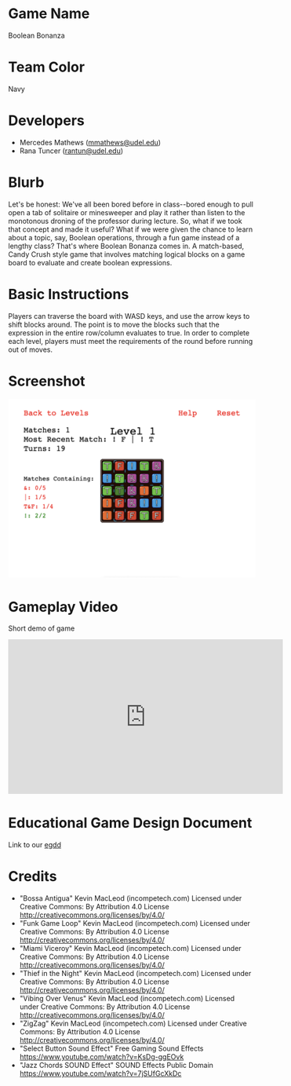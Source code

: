 # Game Name

Boolean Bonanza

# Team Color

Navy

# Developers

-   Mercedes Mathews (mmathews@udel.edu)
-   Rana Tuncer (rantun@udel.edu)

# Blurb

Let's be honest: We've all been bored before in class--bored enough to pull open a tab of solitaire or minesweeper and play it rather than listen to the monotonous droning of the professor during lecture. So, what if we took that concept and made it useful? What if we were given the chance to learn about a topic, say, Boolean operations, through a fun game instead of a lengthy class? That's where Boolean Bonanza comes in. A match-based, Candy Crush style game that involves matching logical blocks on a game board to evaluate and create boolean expressions.

# Basic Instructions

Players can traverse the board with WASD keys, and use the arrow keys to shift blocks around. The point is to move the blocks such that the expression in the entire row/column evaluates to true. In order to complete each level, players must meet the requirements of the round before running out of moves.

# Screenshot

![Game Snapshot](./docs/large.png)

# Gameplay Video

Short demo of game

<iframe width="560" height="315" src="https://www.youtube.com/embed/MoIkJmGQfFU?si=8F-u-RALv5qWJxrQ" title="YouTube video player" frameborder="0" allow="accelerometer; autoplay; clipboard-write; encrypted-media; gyroscope; picture-in-picture; web-share" referrerpolicy="strict-origin-when-cross-origin" allowfullscreen></iframe>

# Educational Game Design Document

Link to our [egdd](https://ud-s24-cisc374.github.io/final-project-navy/docs/egdd.html)

# Credits

-   "Bossa Antigua" Kevin MacLeod (incompetech.com)
    Licensed under Creative Commons: By Attribution 4.0 License http://creativecommons.org/licenses/by/4.0/
-   "Funk Game Loop" Kevin MacLeod (incompetech.com)
    Licensed under Creative Commons: By Attribution 4.0 License http://creativecommons.org/licenses/by/4.0/
-   "Miami Viceroy" Kevin MacLeod (incompetech.com)
    Licensed under Creative Commons: By Attribution 4.0 License http://creativecommons.org/licenses/by/4.0/
-   "Thief in the Night" Kevin MacLeod (incompetech.com) Licensed under Creative Commons: By Attribution 4.0 License http://creativecommons.org/licenses/by/4.0/
-   "Vibing Over Venus" Kevin MacLeod (incompetech.com) Licensed under Creative Commons: By Attribution 4.0 License http://creativecommons.org/licenses/by/4.0/
-   "ZigZag" Kevin MacLeod (incompetech.com)
    Licensed under Creative Commons: By Attribution 4.0 License http://creativecommons.org/licenses/by/4.0/
-   "Select Button Sound Effect" Free Gaming Sound Effects https://www.youtube.com/watch?v=KsDg-ggEOvk
-   "Jazz Chords SOUND Effect" SOUND Effects Public Domain https://www.youtube.com/watch?v=7jSUfGcXkDc
